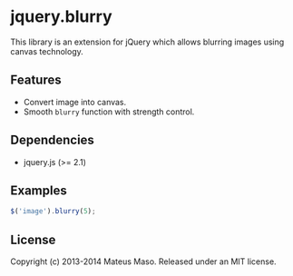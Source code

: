 jquery.blurry
=============

This library is an extension for jQuery which allows blurring images using canvas technology.

## Features

* Convert image into canvas.
* Smooth ```blurry``` function with strength control.

## Dependencies

* jquery.js (>= 2.1)

## Examples

```javascript
$('image').blurry(5);
```

## License

Copyright (c) 2013-2014 Mateus Maso. Released under an MIT license.
